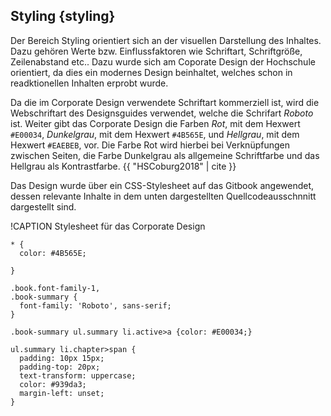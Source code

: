 ## Styling {styling}

Der Bereich Styling orientiert sich an der visuellen Darstellung des Inhaltes. Dazu gehören Werte bzw. Einflussfaktoren wie Schriftart, Schriftgröße, Zeilenabstand etc.. Dazu wurde sich am Coporate Design der Hochschule orientiert, da dies ein modernes Design beinhaltet, welches schon in readktionellen Inhalten erprobt wurde.

Da die im Corporate Design verwendete Schriftart kommerziell ist, wird die Webschriftart des Designsguides verwendet, welche die Schrifart *Roboto* ist. Weiter gibt das Corporate Design die Farben _Rot_, mit dem Hexwert `#E00034`, _Dunkelgrau_, mit dem Hexwert `#4B565E`, und _Hellgrau_, mit dem Hexwert `#EAEBEB`, vor. Die Farbe Rot wird hierbei bei Verknüpfungen zwischen Seiten, die Farbe Dunkelgrau als allgemeine Schriftfarbe und das Hellgrau als Kontrastfarbe. {{ "HSCoburg2018" | cite }}

Das Design wurde über ein CSS-Stylesheet auf das Gitbook angewendet, dessen relevante Inhalte in dem unten dargestellten Quellcodeausschnnitt dargestellt sind.

!CAPTION Stylesheet für das Corporate Design
```
* {
  color: #4B565E;

}

.book.font-family-1,
.book-summary {
  font-family: 'Roboto', sans-serif;
}

.book-summary ul.summary li.active>a {color: #E00034;}

ul.summary li.chapter>span {
  padding: 10px 15px;
  padding-top: 20px;
  text-transform: uppercase;
  color: #939da3;
  margin-left: unset;
}
```